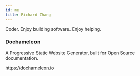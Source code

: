 ```yaml
---
id: me
title: Richard Zhang
---
```


Coder. Enjoy building software. Enjoy helping. 

### Dochameleon

A Progressive Static Website Generator, built for Open Source documentation.

https://dochameleon.io

